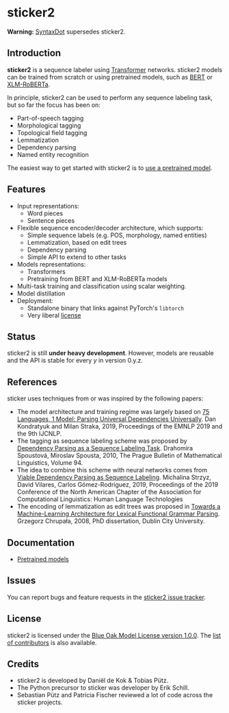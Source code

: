 # sticker2

**Warning:** [SyntaxDot](https://github.com/tensordot/syntaxdot)
supersedes sticker2.

## Introduction

**sticker2** is a sequence labeler using
[Transformer](https://arxiv.org/abs/1706.03762) networks. sticker2
models can be trained from scratch or using pretrained models, such as
[BERT](https://arxiv.org/abs/1810.04805v2) or
[XLM-RoBERTa](https://arxiv.org/abs/1911.02116).

In principle, sticker2 can be used to perform any sequence labeling
task, but so far the focus has been on:

* Part-of-speech tagging
* Morphological tagging
* Topological field tagging
* Lemmatization
* Dependency parsing
* Named entity recognition

The easiest way to get started with sticker2 is to [use a pretrained
model](doc/pretrained.md).

## Features

* Input representations:
  - Word pieces
  - Sentence pieces
* Flexible sequence encoder/decoder architecture, which supports:
  * Simple sequence labels (e.g. POS, morphology, named entities)
  * Lemmatization, based on edit trees
  * Dependency parsing
  * Simple API to extend to other tasks
* Models representations:
  * Transformers
  * Pretraining from BERT and XLM-RoBERTa models
* Multi-task training and classification using scalar weighting.
* Model distillation
* Deployment:
  * Standalone binary that links against PyTorch's `libtorch`
  * Very liberal [license](LICENSE.md)

## Status

sticker2 is still **under heavy development**. However, models are
reusable and the API is stable for every *y* in version 0.y.z.

## References

sticker uses techniques from or was inspired by the following papers:

* The model architecture and training regime was largely based on [75
  Languages, 1 Model: Parsing Universal Dependencies
  Universally](https://www.aclweb.org/anthology/D19-1279.pdf).  Dan
  Kondratyuk and Milan Straka, 2019, Proceedings of the EMNLP 2019 and
  the 9th IJCNLP.
* The tagging as sequence labeling scheme was proposed by [Dependency
  Parsing as a Sequence Labeling
  Task](https://www.degruyter.com/downloadpdf/j/pralin.2010.94.issue--1/v10108-010-0017-3/v10108-010-0017-3.pdf). Drahomíra
  Spoustová, Miroslav Spousta, 2010, The Prague Bulletin of
  Mathematical Linguistics, Volume 94.
* The idea to combine this scheme with neural networks comes from
  [Viable Dependency Parsing as Sequence
  Labeling](https://www.aclweb.org/anthology/papers/N/N19/N19-1077/). Michalina
  Strzyz, David Vilares, Carlos Gómez-Rodríguez, 2019, Proceedings of
  the 2019 Conference of the North American Chapter of the Association
  for Computational Linguistics: Human Language Technologies
* The encoding of lemmatization as edit trees was proposed in [Towards
  a Machine-Learning Architecture for Lexical Functional Grammar
  Parsing](http://grzegorz.chrupala.me/papers/phd-single.pdf).
  Grzegorz Chrupała, 2008, PhD dissertation, Dublin City University.

## Documentation

* [Pretrained models](doc/pretrained.md)

## Issues

You can report bugs and feature requests in the [sticker2 issue
tracker](https://github.com/stickeritis/sticker2/issues).

## License

sticker2 is licensed under the [Blue Oak Model License version
1.0.0](LICENSE.md). The [list of contributors](CONTRIBUTORS) is also available.

## Credits

* sticker2 is developed by Daniël de Kok & Tobias Pütz.
* The Python precursor to sticker was developer by Erik Schill.
* Sebastian Pütz and Patricia Fischer reviewed a lot of code across
  the sticker projects.
